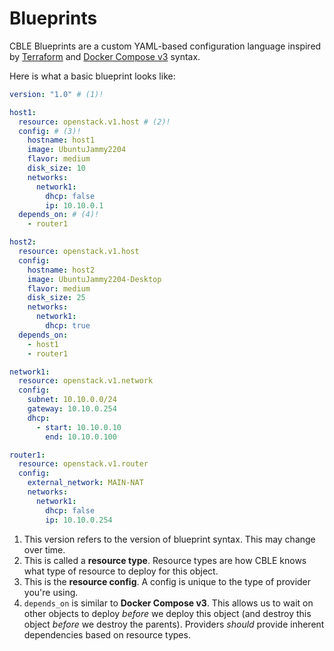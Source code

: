 # Blueprints

CBLE Blueprints are a custom YAML-based configuration language inspired by
[Terraform](https://developer.hashicorp.com/terraform/language/syntax/configuration) and
[Docker Compose v3](https://docs.docker.com/compose/compose-file/compose-file-v3/) syntax.

Here is what a basic blueprint looks like:

```yaml title="openstack-example.yaml"
version: "1.0" # (1)!

host1:
  resource: openstack.v1.host # (2)!
  config: # (3)!
    hostname: host1
    image: UbuntuJammy2204
    flavor: medium
    disk_size: 10
    networks:
      network1:
        dhcp: false
        ip: 10.10.0.1
  depends_on: # (4)!
    - router1

host2:
  resource: openstack.v1.host
  config:
    hostname: host2
    image: UbuntuJammy2204-Desktop
    flavor: medium
    disk_size: 25
    networks:
      network1:
        dhcp: true
  depends_on:
    - host1
    - router1

network1:
  resource: openstack.v1.network
  config:
    subnet: 10.10.0.0/24
    gateway: 10.10.0.254
    dhcp:
      - start: 10.10.0.10
        end: 10.10.0.100

router1:
  resource: openstack.v1.router
  config:
    external_network: MAIN-NAT
    networks:
      network1:
        dhcp: false
        ip: 10.10.0.254
```

1. This version refers to the version of blueprint syntax. This may change over time.
2. This is called a **resource type**. Resource types are how CBLE knows what type of resource to deploy for this object.
3. This is the **resource config**. A config is unique to the type of provider you're using.
4. `depends_on` is similar to **Docker Compose v3**. This allows us to wait on other objects to deploy _before_ we
   deploy this object (and destroy this object _before_ we destroy the parents). Providers _should_ provide inherent
   dependencies based on resource types.
